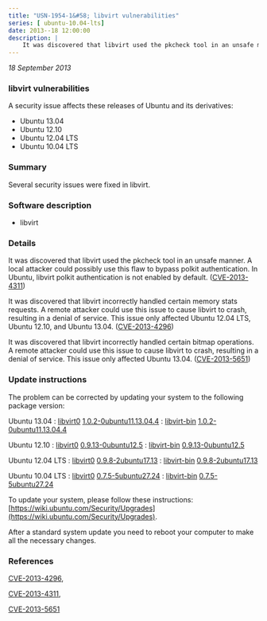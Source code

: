 ```yaml
---
title: "USN-1954-1&#58; libvirt vulnerabilities"
series: [ ubuntu-10.04-lts]
date: 2013--18 12:00:00
description: |
    It was discovered that libvirt used the pkcheck tool in an unsafe manner. A local attacker could possibly use this flaw to bypass polkit authentication. In Ubuntu, libvirt polkit authentication is not enabled by default. ([CVE-2013-4311](http://people.ubuntu.com/~ubuntu-security/cve/CVE-2013-4311))
--- 
```

 
 

*18 September 2013*

### libvirt vulnerabilities

A security issue affects these releases of Ubuntu and its derivatives:

* Ubuntu 13.04
* Ubuntu 12.10
* Ubuntu 12.04 LTS
* Ubuntu 10.04 LTS

### Summary

Several security issues were fixed in libvirt. 

### Software description

* libvirt 

### Details

It was discovered that libvirt used the pkcheck tool in an unsafe manner. A local attacker could possibly use this flaw to bypass polkit authentication. In Ubuntu, libvirt polkit authentication is not enabled by default. ([CVE-2013-4311](http://people.ubuntu.com/~ubuntu-security/cve/CVE-2013-4311))

It was discovered that libvirt incorrectly handled certain memory stats requests. A remote attacker could use this issue to cause libvirt to crash, resulting in a denial of service. This issue only affected Ubuntu 12.04 LTS, Ubuntu 12.10, and Ubuntu 13.04. ([CVE-2013-4296](http://people.ubuntu.com/~ubuntu-security/cve/CVE-2013-4296))

It was discovered that libvirt incorrectly handled certain bitmap operations. A remote attacker could use this issue to cause libvirt to crash, resulting in a denial of service. This issue only affected Ubuntu 13.04. ([CVE-2013-5651](http://people.ubuntu.com/~ubuntu-security/cve/CVE-2013-5651)) 

### Update instructions

The problem can be corrected by updating your system to the following package version:

Ubuntu 13.04
 : [libvirt0](https://launchpad.net/ubuntu/+source/libvirt) <span> [1.0.2-0ubuntu11.13.04.4](https://launchpad.net/ubuntu/+source/libvirt/1.0.2-0ubuntu11.13.04.4) </span> 
 : [libvirt-bin](https://launchpad.net/ubuntu/+source/libvirt) <span> [1.0.2-0ubuntu11.13.04.4](https://launchpad.net/ubuntu/+source/libvirt/1.0.2-0ubuntu11.13.04.4) </span> 

Ubuntu 12.10
 : [libvirt0](https://launchpad.net/ubuntu/+source/libvirt) <span> [0.9.13-0ubuntu12.5](https://launchpad.net/ubuntu/+source/libvirt/0.9.13-0ubuntu12.5) </span> 
 : [libvirt-bin](https://launchpad.net/ubuntu/+source/libvirt) <span> [0.9.13-0ubuntu12.5](https://launchpad.net/ubuntu/+source/libvirt/0.9.13-0ubuntu12.5) </span> 

Ubuntu 12.04 LTS
 : [libvirt0](https://launchpad.net/ubuntu/+source/libvirt) <span> [0.9.8-2ubuntu17.13](https://launchpad.net/ubuntu/+source/libvirt/0.9.8-2ubuntu17.13) </span> 
 : [libvirt-bin](https://launchpad.net/ubuntu/+source/libvirt) <span> [0.9.8-2ubuntu17.13](https://launchpad.net/ubuntu/+source/libvirt/0.9.8-2ubuntu17.13) </span> 

Ubuntu 10.04 LTS
 : [libvirt0](https://launchpad.net/ubuntu/+source/libvirt) <span> [0.7.5-5ubuntu27.24](https://launchpad.net/ubuntu/+source/libvirt/0.7.5-5ubuntu27.24) </span> 
 : [libvirt-bin](https://launchpad.net/ubuntu/+source/libvirt) <span> [0.7.5-5ubuntu27.24](https://launchpad.net/ubuntu/+source/libvirt/0.7.5-5ubuntu27.24) </span> 

To update your system, please follow these instructions: [https://wiki.ubuntu.com/Security/Upgrades](https://wiki.ubuntu.com/Security/Upgrades).

After a standard system update you need to reboot your computer to make all the necessary changes. 

### References

 
 [CVE-2013-4296](http://people.ubuntu.com/~ubuntu-security/cve/CVE-2013-4296), 

 [CVE-2013-4311](http://people.ubuntu.com/~ubuntu-security/cve/CVE-2013-4311), 

 [CVE-2013-5651](http://people.ubuntu.com/~ubuntu-security/cve/CVE-2013-5651)
 

